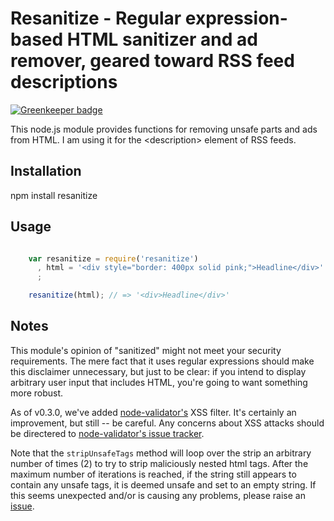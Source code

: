 #  Resanitize - Regular expression-based HTML sanitizer and ad remover, geared toward RSS feed descriptions

[![Greenkeeper badge](https://badges.greenkeeper.io/danmactough/node-resanitize.svg)](https://greenkeeper.io/)

This node.js module provides functions for removing unsafe parts and ads from
HTML. I am using it for the &lt;description&gt; element of RSS feeds.

## Installation

npm install resanitize

## Usage

```javascript

    var resanitize = require('resanitize')
      , html = '<div style="border: 400px solid pink;">Headline</div>'
      ;

    resanitize(html); // => '<div>Headline</div>'
```

## Notes

This module's opinion of "sanitized" might not meet your security requirements.
The mere fact that it uses regular expressions should make this disclaimer
unnecessary, but just to be clear: if you intend to display arbitrary user input
that includes HTML, you're going to want something more robust.

As of v0.3.0, we've added [node-validator's](//github.com/chriso/node-validator) XSS
filter. It's certainly an improvement, but still -- be careful. Any concerns
about XSS attacks should be directered to [node-validator's issue tracker](//github.com/chriso/node-validator/issues).

Note that the `stripUnsafeTags` method will loop over the strip an arbitrary
number of times (2) to try to strip maliciously nested html tags. After the
maximum number of iterations is reached, if the string still appears to contain
any unsafe tags, it is deemed unsafe and set to an empty string. If this seems
unexpected and/or is causing any problems, please raise an [issue](//github.com/danmactough/node-resanitize/issues).